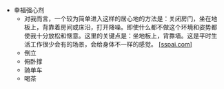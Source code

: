 - 幸福强心剂
    - 对我而言，一个较为简单进入这样的居心地的方法是：关闭房门，坐在地板上，背靠着房间或床沿，打开降噪。即使什么都不做这个环境和姿势都使我十分放松和惬意。这里的关键点是：坐地板上，背靠墙。这是平时生活工作很少会有的场景，会给身体不一样的感觉。 [[sspai.com]](https://sspai.com/post/58819)
    - 倒立
    - 俯卧撑
    - 骑单车
    - 喝茶
